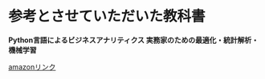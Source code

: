 # 参考とさせていただいた教科書

**Python言語によるビジネスアナリティクス 実務家のための最適化・統計解析・機械学習**

[amazonリンク](https://www.amazon.co.jp/Python言語によるビジネスアナリティクス-実務家のための最適化・統計解析・機械学習-久保-幹雄/dp/4764905167)
